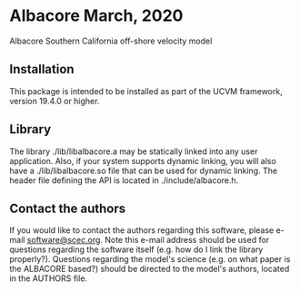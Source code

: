 # Albacore  March, 2020

Albacore Southern California off-shore velocity model

## Installation

This package is intended to be installed as part of the UCVM framework,
version 19.4.0 or higher. 

## Library

The library ./lib/libalbacore.a may be statically linked into any
user application. Also, if your system supports dynamic linking,
you will also have a ./lib/libalbacore.so file that can be used
for dynamic linking. The header file defining the API is located
in ./include/albacore.h.

## Contact the authors

If you would like to contact the authors regarding this software,
please e-mail software@scec.org. Note this e-mail address should
be used for questions regarding the software itself (e.g. how
do I link the library properly?). Questions regarding the model's
science (e.g. on what paper is the ALBACORE based?) should be directed
to the model's authors, located in the AUTHORS file.
